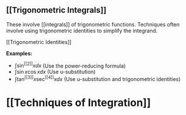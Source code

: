 ## [[Trigonometric Integrals]] 
These involve [[integrals]] of trigonometric functions.  Techniques often involve using trigonometric identities to simplify the integrand.

[[Trigonometric Identities]]

**Examples:**
* $\int \sin^[[2]] x dx$ (Use the power-reducing formula)
* $\int \sin x \cos x dx$ (Use u-substitution)
* $\int \tan^[[3]] x \sec^[[4]] x dx$ (Use u-substitution and trigonometric identities)

# [[Techniques of Integration]]